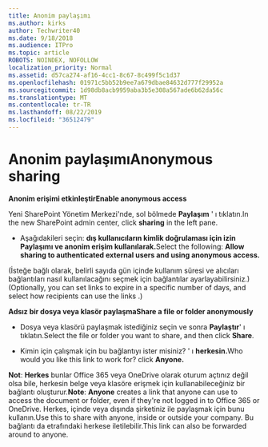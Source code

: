 ```yaml
---
title: Anonim paylaşımı
ms.author: kirks
author: Techwriter40
ms.date: 9/18/2018
ms.audience: ITPro
ms.topic: article
ROBOTS: NOINDEX, NOFOLLOW
localization_priority: Normal
ms.assetid: d57ca274-af16-4cc1-8c67-8c499f5c1d37
ms.openlocfilehash: 01971c5bb52b9ee7a679dbae84632d777f29952a
ms.sourcegitcommit: 1d98db8acb9959aba3b5e308a567ade6b62da56c
ms.translationtype: MT
ms.contentlocale: tr-TR
ms.lasthandoff: 08/22/2019
ms.locfileid: "36512479"
---
```

# <a name="anonymous-sharing"></a><span data-ttu-id="94397-102">Anonim paylaşımı</span><span class="sxs-lookup"><span data-stu-id="94397-102">Anonymous sharing</span></span>

 <span data-ttu-id="94397-103">**Anonim erişimi etkinleştir**</span><span class="sxs-lookup"><span data-stu-id="94397-103">**Enable anonymous access**</span></span>
  
<span data-ttu-id="94397-104">Yeni SharePoint Yönetim Merkezi'nde, sol bölmede **Paylaşım** ' ı tıklatın.</span><span class="sxs-lookup"><span data-stu-id="94397-104">In the new SharePoint admin center, click **sharing** in the left pane.</span></span> 
  
- <span data-ttu-id="94397-105">Aşağıdakileri seçin: **dış kullanıcıların kimlik doğrulaması için izin Paylaşımı ve anonim erişim kullanılarak.**</span><span class="sxs-lookup"><span data-stu-id="94397-105">Select the following: **Allow sharing to authenticated external users and using anonymous access.**</span></span>
  
<span data-ttu-id="94397-106">(İsteğe bağlı olarak, belirli sayıda gün içinde kullanım süresi ve alıcıları bağlantıları nasıl kullanılacağını seçmek için bağlantılar ayarlayabilirsiniz.)</span><span class="sxs-lookup"><span data-stu-id="94397-106">(Optionally, you can set links to expire in a specific number of days, and select how recipients can use the links .)</span></span>
    
 <span data-ttu-id="94397-107">**Adsız bir dosya veya klasör paylaşma**</span><span class="sxs-lookup"><span data-stu-id="94397-107">**Share a file or folder anonymously**</span></span>
  
- <span data-ttu-id="94397-108">Dosya veya klasörü paylaşmak istediğiniz seçin ve sonra **Paylaştır**' ı tıklatın.</span><span class="sxs-lookup"><span data-stu-id="94397-108">Select the file or folder you want to share, and then click **Share**.</span></span> 
    
- <span data-ttu-id="94397-109">Kimin için çalışmak için bu bağlantıyı ister misiniz? ' ı **herkesin.**</span><span class="sxs-lookup"><span data-stu-id="94397-109">Who would you like this link to work for? click **Anyone.**</span></span>
  
 <span data-ttu-id="94397-110">**Not**: **Herkes** bunlar Office 365 veya OneDrive olarak oturum açtınız değil olsa bile, herkesin belge veya klasöre erişmek için kullanabileceğiniz bir bağlantı oluşturur.</span><span class="sxs-lookup"><span data-stu-id="94397-110">**Note**: **Anyone** creates a link that anyone can use to access the document or folder, even if they're not logged in to Office 365 or OneDrive.</span></span> <span data-ttu-id="94397-111">Herkes, içinde veya dışında şirketiniz ile paylaşmak için bunu kullanın.</span><span class="sxs-lookup"><span data-stu-id="94397-111">Use this to share with anyone, inside or outside your company.</span></span> <span data-ttu-id="94397-112">Bu bağlantı da etrafındaki herkese iletilebilir.</span><span class="sxs-lookup"><span data-stu-id="94397-112">This link can also be forwarded around to anyone.</span></span> 
    


